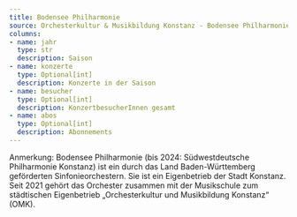```yaml
---
title: Bodensee Philharmonie
source: Orchesterkultur & Musikbildung Konstanz - Bodensee Philharmonie
columns:
- name: jahr
  type: str
  description: Saison
- name: konzerte
  type: Optional[int]
  description: Konzerte in der Saison
- name: besucher
  type: Optional[int]
  description: KonzertbesucherInnen gesamt
- name: abos
  type: Optional[int]
  description: Abonnements
---
```

Anmerkung: Bodensee Philharmonie (bis 2024: Südwestdeutsche Philharmonie Konstanz) ist ein durch das Land Baden-Württemberg geförderten Sinfonieorchestern. Sie ist ein Eigenbetrieb der Stadt Konstanz. Seit 2021 gehört das Orchester zusammen mit der Musikschule zum städtischen Eigenbetrieb „Orchesterkultur und Musikbildung Konstanz“ (OMK).
